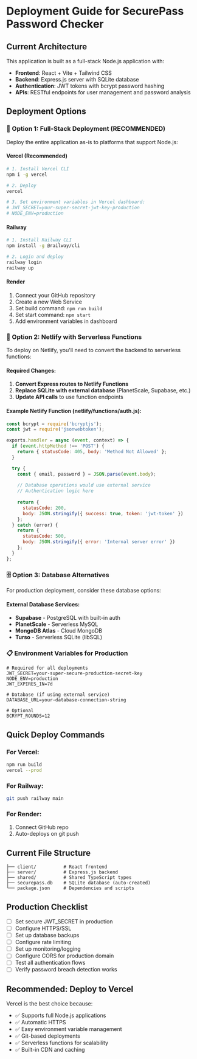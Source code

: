 # Deployment Guide for SecurePass Password Checker

## Current Architecture
This application is built as a full-stack Node.js application with:
- **Frontend**: React + Vite + Tailwind CSS
- **Backend**: Express.js server with SQLite database
- **Authentication**: JWT tokens with bcrypt password hashing
- **APIs**: RESTful endpoints for user management and password analysis

## Deployment Options

### 🎯 Option 1: Full-Stack Deployment (RECOMMENDED)

Deploy the entire application as-is to platforms that support Node.js:

#### Vercel (Recommended)
```bash
# 1. Install Vercel CLI
npm i -g vercel

# 2. Deploy
vercel

# 3. Set environment variables in Vercel dashboard:
# JWT_SECRET=your-super-secret-jwt-key-production
# NODE_ENV=production
```

#### Railway
```bash
# 1. Install Railway CLI
npm install -g @railway/cli

# 2. Login and deploy
railway login
railway up
```

#### Render
1. Connect your GitHub repository
2. Create a new Web Service
3. Set build command: `npm run build`
4. Set start command: `npm start`
5. Add environment variables in dashboard

### 🔄 Option 2: Netlify with Serverless Functions

To deploy on Netlify, you'll need to convert the backend to serverless functions:

#### Required Changes:
1. **Convert Express routes to Netlify Functions**
2. **Replace SQLite with external database** (PlanetScale, Supabase, etc.)
3. **Update API calls** to use function endpoints

#### Example Netlify Function (netlify/functions/auth.js):
```javascript
const bcrypt = require('bcryptjs');
const jwt = require('jsonwebtoken');

exports.handler = async (event, context) => {
  if (event.httpMethod !== 'POST') {
    return { statusCode: 405, body: 'Method Not Allowed' };
  }

  try {
    const { email, password } = JSON.parse(event.body);
    
    // Database operations would use external service
    // Authentication logic here
    
    return {
      statusCode: 200,
      body: JSON.stringify({ success: true, token: 'jwt-token' })
    };
  } catch (error) {
    return {
      statusCode: 500,
      body: JSON.stringify({ error: 'Internal server error' })
    };
  }
};
```

### 🗄️ Option 3: Database Alternatives

For production deployment, consider these database options:

#### External Database Services:
- **Supabase** - PostgreSQL with built-in auth
- **PlanetScale** - Serverless MySQL
- **MongoDB Atlas** - Cloud MongoDB
- **Turso** - Serverless SQLite (libSQL)

### 📋 Environment Variables for Production

```env
# Required for all deployments
JWT_SECRET=your-super-secure-production-secret-key
NODE_ENV=production
JWT_EXPIRES_IN=7d

# Database (if using external service)
DATABASE_URL=your-database-connection-string

# Optional
BCRYPT_ROUNDS=12
```

## Quick Deploy Commands

### For Vercel:
```bash
npm run build
vercel --prod
```

### For Railway:
```bash
git push railway main
```

### For Render:
1. Connect GitHub repo
2. Auto-deploys on git push

## Current File Structure
```
├── client/          # React frontend
├── server/          # Express.js backend
├── shared/          # Shared TypeScript types
├── securepass.db    # SQLite database (auto-created)
└── package.json     # Dependencies and scripts
```

## Production Checklist

- [ ] Set secure JWT_SECRET in production
- [ ] Configure HTTPS/SSL
- [ ] Set up database backups
- [ ] Configure rate limiting
- [ ] Set up monitoring/logging
- [ ] Configure CORS for production domain
- [ ] Test all authentication flows
- [ ] Verify password breach detection works

## Recommended: Deploy to Vercel

Vercel is the best choice because:
- ✅ Supports full Node.js applications
- ✅ Automatic HTTPS
- ✅ Easy environment variable management
- ✅ Git-based deployments
- ✅ Serverless functions for scalability
- ✅ Built-in CDN and caching
